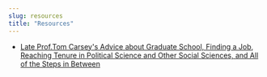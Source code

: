 ```yaml
---
slug: resources
title: "Resources"
---
```


* [Late Prof.Tom Carsey's Advice about Graduate School, Finding a Job, Reaching Tenure in Political Science and Other Social Sciences, and All of the Steps in Between]( https://cdr.lib.unc.edu/concern/journals/gf06g844b?locale=en)

  
